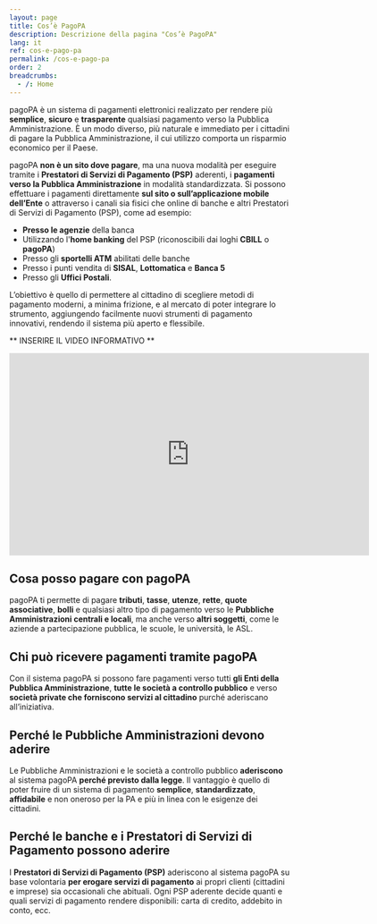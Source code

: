 ```yaml
---
layout: page
title: Cos’è PagoPA
description: Descrizione della pagina "Cos’è PagoPA"
lang: it
ref: cos-e-pago-pa
permalink: /cos-e-pago-pa
order: 2
breadcrumbs:
  - /: Home
---
```


pagoPA è un sistema di pagamenti elettronici realizzato per rendere più **semplice**, **sicuro** e **trasparente** qualsiasi pagamento verso la Pubblica Amministrazione. È un modo diverso, più naturale e immediato per i cittadini di pagare la Pubblica Amministrazione, il cui utilizzo comporta un risparmio economico per il Paese.

pagoPA **non è un sito dove pagare**, ma una nuova modalità per eseguire tramite i **Prestatori di Servizi di Pagamento (PSP)** aderenti, i **pagamenti verso la Pubblica Amministrazione** in modalità standardizzata. Si possono effettuare i pagamenti direttamente **sul sito o sull’applicazione mobile dell’Ente** o attraverso i canali sia fisici che online di banche e altri Prestatori di Servizi di Pagamento (PSP), come ad esempio:

* **Presso le agenzie** della banca
* Utilizzando l'**home banking** del PSP (riconoscibili dai loghi **CBILL** o **pagoPA**)
* Presso gli **sportelli ATM** abilitati delle banche
* Presso i punti vendita di **SISAL**, **Lottomatica** e **Banca 5**
* Presso gli **Uffici Postali**.

L’obiettivo è quello di permettere al cittadino di scegliere metodi di pagamento moderni, a minima frizione, e al mercato di poter integrare lo strumento, aggiungendo facilmente nuovi strumenti di pagamento innovativi, rendendo il sistema più aperto e flessibile.


** INSERIRE IL VIDEO INFORMATIVO **


<iframe width="644" height="362" src="https://www.youtube.com/embed/RHOAu5GwKnE" frameborder="0" allow="accelerometer; autoplay; encrypted-media; gyroscope; picture-in-picture" allowfullscreen></iframe>



## Cosa posso pagare con pagoPA
pagoPA ti permette di pagare **tributi**, **tasse**, **utenze**, **rette**, **quote associative**, **bolli** e qualsiasi altro tipo di pagamento verso le **Pubbliche Amministrazioni centrali e locali**, ma anche verso **altri soggetti**, come le aziende a partecipazione pubblica, le scuole, le università, le ASL.

## Chi può ricevere pagamenti tramite pagoPA
Con il sistema pagoPA si possono fare pagamenti verso tutti **gli Enti della Pubblica Amministrazione**, **tutte le società a controllo pubblico** e verso **società private che forniscono servizi al cittadino** purché aderiscano all’iniziativa.

## Perché le Pubbliche Amministrazioni devono aderire
Le Pubbliche Amministrazioni e le società a controllo pubblico **aderiscono** al sistema pagoPA **perché previsto dalla legge**. Il vantaggio è quello di poter fruire di un sistema di pagamento **semplice**, **standardizzato**, **affidabile** e non oneroso per la PA e più in linea con le esigenze dei cittadini.

## Perché le banche e i Prestatori di Servizi di Pagamento possono aderire
I **Prestatori di Servizi di Pagamento (PSP)** aderiscono al sistema pagoPA su base volontaria **per erogare servizi di pagamento** ai propri clienti (cittadini e imprese) sia occasionali che abituali. Ogni PSP aderente decide quanti e quali servizi di pagamento rendere disponibili: carta di credito, addebito in conto, ecc.

